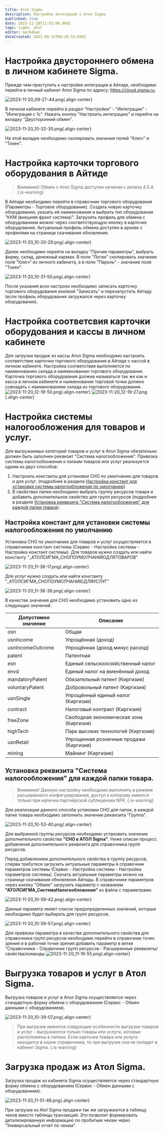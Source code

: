 ```yaml
---
title: Атол Sigma
description: Настройка интеграции с Атол Sigma
published: true
date: 2023-11-20T11:53:00.966Z
tags: sigma, atol
editor: markdown
dateCreated: 2023-09-15T08:26:53.699Z
---
```


# Настройка двустороннего обмена в личном кабинете Sigma.
Прежде чем приступить к настройке интеграции в Айтиде, необходимо перейти в личный кабинет Атол Sigma по адресу: https://cloud.sigma.ru.

![2023-11-20_09-27-44.png](/images/integrations/atolsigma/2023-11-20_09-27-44.png){.align-center}

В личном кабинете перейти в раздел "Настройки" - "Интеграции" - "Интеграция с 1с". Нажать кнопку "Настроить интеграцию" и перейти на вкладку "Двусторонний обмен".

![2023-11-20_10-32-30.png](/images/integrations/atolsigma/2023-11-20_10-32-30.png){.align-center}

На этой вкладке необходимо скопировать значения полей "Ключ" и "Токен".

# Настройка карточки торгового оборудования в Айтиде
> Внимание! Обмен с Атол Sigma доступен начиная с релиза 4.5.4.
{.is-warning}

В Айтиде необходимо перейти в справочник торгового оборудования (Параметры - Торговое оборудование). Создать новую карточку оборудования, указать её наименование и выбрать тип оборудования "ККМ (внешняя фронт система)".
Загрузить профиль для обмена с оборудованием можно через соответствующую кнопку в карточке оборудования. Актуальный профиль обмена доступен в архиве с профилями на странице скачивания обновления.

![2023-11-20_10-20-29.png](/images/integrations/atolsigma/2023-11-20_10-20-29.png){.align-center}

Далее необходимо перейти на вкладку "Прочие параметры", выбрать фирму, склад, денежный карман. В поле "Логин" скопировать значение поля "Ключ" из личного кабинета, а в поле "Пароль" - значение поля "Токен".

![2023-11-20_10-31-50.png](/images/integrations/atolsigma/2023-11-20_10-31-50.png){.align-center}

После указания всех настроек необходимо записать карточку торгового оборудования кнопкой "Записать" и перезапустить Айтиду (если профиль оборудования загружался через карточку оборудования).

# Настройка соответсвия карточки оборудования и кассы в личном кабинете

Для загрузки продаж из кассы Атол Sigma необходимо настроить соответствие карточки торгового оборудования в Айтиде с кассой в личном кабинете.
Настройка соответствия выполняется по наименованию склада и наименованию торгового оборудования. 
Карточка торгового оборудования должна называться так же как и касса в личном кабинете и наименование торговой точки должно совпадать с наименованием склада из торгового оборудования.
![2023-11-20_12-19-50.png](/images/integrations/atolsigma/2023-11-20_12-19-50.png){.align-center}
![2023-11-20_12-19-27.png](/images/integrations/atolsigma/2023-11-20_12-19-27.png){.align-center}


# Настройка системы налогообложения для товаров и услуг.
Для выгружаемых категорий товаров и услуг в Атол Sigma обязательно должен быть заполнен реквизит "Система налогообложения". 
Привязка системы налогообложения к папкам товаров или услуг реализуется одним из двух способов:
1. Настроить константы для установки СНО по умолчанию для товаров и для услуг. (подробнее в разделе [Настройка констант для установки системы налогообложения по умолчанию](/integrations/atolsigma#настройка-констант-для-установки-системы-налогообложения-поумолчанию))
2. В свойствах папки необходимо выбрать группу ресурсов товара и добавить дополнительное свойство для групп ресурсов (подробнее в разделе [Установка реквизита "Система налогообложения" для каждой папки товара](/integrations/atolsigma#установка-реквизита-система-налогообложения-для-каждой-папки-товара)).


## Настройка констант для установки системы налогообложения по умолчанию
Установка СНО по умолчанию для товаров и услуг осуществляется в справочнике констант системы (Сервис - Настройка системы - Настройка констант системы).
Для товаров нужно создать или найти константу "_АТОЛСИГМА_СНОПОУМОЛЧАНИЮДЛЯТОВАРОВ"

![2023-11-20_11-38-17.png](/images/integrations/atolsigma/2023-11-20_11-38-17.png){.align-center}

Для услуг нужно создать или найти константу "_АТОЛСИГМА_СНОПОУМОЛЧАНИЮДЛЯУСЛУГ"

![2023-11-20_11-38-38.png](/images/integrations/atolsigma/2023-11-20_11-38-38.png){.align-center}

В качестве значения для СНО необходимо установить одно из следующих значений:

| Допустимое значение |	Описание |
| --- | --- |
| osn |	Общая |
| usnIncome |	Упрощённая (доход) |
| usnIncomeOutcome |	Упрощённая (доход минус расход) |
| patent |	Патентная |
| esn | Единый сельскохозяйственный налог |
| envd |	Единый налог на вменённый доход |
| mandatoryPatent |	Обязательный патент (Киргизия) |
| voluntaryPatent |	Добровольный патент (Киргизия) |
| usnSingle |	Упрощённый единый налог (Киргизия) |
| contract |	Налоговый контракт (Киргизия) |
| freeZone |	Свободная экономическая зона (Киргизия) |
| highTech |	Парк высоких технологий (Киргизия) |
| usnRetail |	Упрощенная розничные продажи (Киргизия) |
| mining |	Майнинг (Киргизия) |


## Установка реквизита "Система налогообложения" для каждой папки товара.

> Внимание! Данную настройку необходимо выполнять в режиме расширенного конфигурирования, доступ к которому имеется только при наличии партнёрской сублицензии NFR.
{.is-warning}

Для реализации данного способа установки СНО для папок, в каждой папке товара необходимо заполнить значение реквизита "Группа".

![2023-11-20_10-53-40.png](/images/integrations/atolsigma/2023-11-20_10-53-40.png){.align-center}

Для выбранной группы ресурсов необходимо установить значение дополнительного свойства **"СНО в АТОЛ Sigma"**. Ниже описан процесс добавления дополнительного реквизита для справочника групп ресурсов.

Перед добавлением дополнительного свойства в группу ресурсов, сперва требутеся загрузить актуальные параметры в справочник параметров системы (Сервис - Настройка системы - Настройка параметров системы). Скачать актуальные параметры можно на странице скачивания обновления Айтиды.
В справочнике параметров через кнопку "Обмен" загрузить параметр с названием **"АТОЛСИГМА_СистемаНалогообложения"** из файла с параметрами.

![2023-11-20_10-59-42.png](/images/integrations/atolsigma/2023-11-20_10-59-42.png){.align-center}

Данные параметр имеет список предопределенных значений, которые необходимо будет выбирать для групп ресурсов.

![2023-11-20_10-59-57.png](/images/integrations/atolsigma/2023-11-20_10-59-57.png){.align-center}

Для привязки параметра в качестве дополнительного свойства для справочника групп ресурсов необходимо перейти в справочник точек зрения и в рабочей точке зрения добавить параметр в ветке "Справочники - Справочник групп ресурсов - Расширенные реквизиты/свойства/команды
![2023-11-20_11-16-55.png](/images/integrations/atolsigma/2023-11-20_11-16-55.png){.align-center}

# Выгрузка товаров и услуг в Атол Sigma.

Выгрузка товаров и услуг в Атол Sigma осуществляется через стандартную форму обмена с оборудованием (Сервис - Обмен данными с оборудованием).

![2023-11-20_10-39-07.png](/images/integrations/atolsigma/2023-11-20_10-39-07.png){.align-center}

> При выгрузке имеются следующие особенности выгрузки товаров и услуг - выгружаются только товары или услуги, которые расположены в папках. Если карточка товара или услуги находится в корне справочника, то при выгрузке она не попадет в кабинет Sigma.
{.is-warning}

# Загрузка продаж из Атол Sigma.

Загрузка продаж из кабинета Sigma осуществляется через стандартную форму обмена с оборудованием (Сервис - Обмен данными с оборудованием).

![2023-11-20_11-51-48.png](/images/integrations/atolsigma/2023-11-20_11-51-48.png){.align-center}

При загрузке из Atol Sigma продажи так же загружаются в таблицу чеков вместо таблицы транзакций. Это позволит формировать детализированную информацию по пробитым чекам через "Универсальный отчет по чекам".